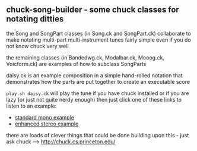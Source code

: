 ## chuck-song-builder - some chuck classes for notating ditties

the Song and SongPart classes (in Song.ck and SongPart.ck) collaborate to make notating multi-part multi-instrument tunes fairly simple even if you do not know chuck very well

the remaining classes (in Bandedwg.ck, Modalbar.ck, Mooog.ck, Voicform.ck) are examples of how to subclass SongParts

daisy.ck is an example composition in a simple hand-rolled notation that demonstrates how the parts are put together to create an executable score

`play.sh daisy.ck` will play the tune if you have chuck installed or if you are lazy (or just not quite nerdy enough) then just click one of these links to listen to an example:
* [standard mono example](https://bill-auger.github.io/chuck-song-builder/chuck-song-builder-demo.html?daisy-dry-mono.wav)
* [enhanced stereo example](https://bill-auger.github.io/chuck-song-builder/chuck-song-builder-demo.html?daisy-reverb-stereo.wav)

there are loads of clever things that could be done building upon this - just ask chuck --> http://chuck.cs.princeton.edu/

